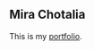 ## Mira Chotalia

This is my <a href="http://mirachotalia.github.io/" target="_blank">portfolio</a>.